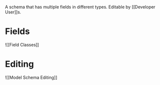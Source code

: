 A schema that has multiple fields in different types. Editable by [[Developer User]]s.

# Fields
![[Field Classes]]

# Editing
![[Model Schema Editing]]